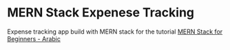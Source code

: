# MERN Stack Expenese Tracking
Expense tracking app build with MERN stack for the tutorial [MERN Stack for Beginners - Arabic ]("https://abolkog.com/courses/mern-stack-tutorial-arabic")


